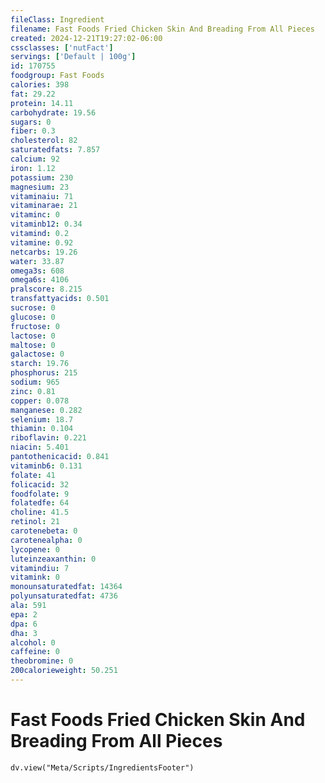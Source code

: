 ```yaml
---
fileClass: Ingredient
filename: Fast Foods Fried Chicken Skin And Breading From All Pieces
created: 2024-12-21T19:27:02-06:00
cssclasses: ['nutFact']
servings: ['Default | 100g']
id: 170755
foodgroup: Fast Foods
calories: 398
fat: 29.22
protein: 14.11
carbohydrate: 19.56
sugars: 0
fiber: 0.3
cholesterol: 82
saturatedfats: 7.857
calcium: 92
iron: 1.12
potassium: 230
magnesium: 23
vitaminaiu: 71
vitaminarae: 21
vitaminc: 0
vitaminb12: 0.34
vitamind: 0.2
vitamine: 0.92
netcarbs: 19.26
water: 33.87
omega3s: 608
omega6s: 4106
pralscore: 8.215
transfattyacids: 0.501
sucrose: 0
glucose: 0
fructose: 0
lactose: 0
maltose: 0
galactose: 0
starch: 19.76
phosphorus: 215
sodium: 965
zinc: 0.81
copper: 0.078
manganese: 0.282
selenium: 18.7
thiamin: 0.104
riboflavin: 0.221
niacin: 5.401
pantothenicacid: 0.841
vitaminb6: 0.131
folate: 41
folicacid: 32
foodfolate: 9
folatedfe: 64
choline: 41.5
retinol: 21
carotenebeta: 0
carotenealpha: 0
lycopene: 0
luteinzeaxanthin: 0
vitamindiu: 7
vitamink: 0
monounsaturatedfat: 14364
polyunsaturatedfat: 4736
ala: 591
epa: 2
dpa: 6
dha: 3
alcohol: 0
caffeine: 0
theobromine: 0
200calorieweight: 50.251
---
```


# Fast Foods Fried Chicken Skin And Breading From All Pieces

```dataviewjs
dv.view("Meta/Scripts/IngredientsFooter")
```
